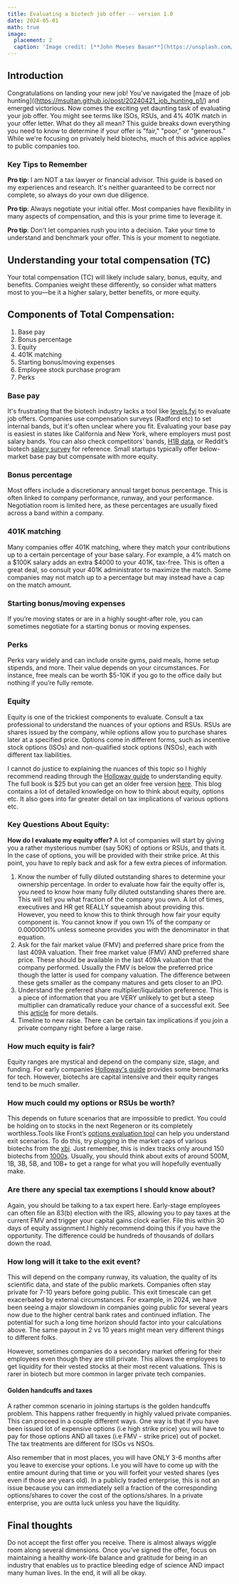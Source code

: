 ```yaml
---
title: Evaluating a biotech job offer -- version 1.0
date: 2024-05-01
math: true
image:
  placement: 2
  caption: 'Image credit: [**John Moeses Bauan**](https://unsplash.com/photos/OGZtQF8iC0g)'
---
```


## Introduction

Congratulations on landing your new job! You've navigated the [maze of job hunting]((https://msultan.github.io/post/20240421_job_hunting_p1/) and emerged victorious. Now comes the exciting yet daunting task of evaluating your job offer. You might see terms like ISOs, RSUs, and 4% 401K match in your offer letter. What do they all mean? This guide breaks down everything you need to know to determine if your offer is "fair," "poor," or "generous." While we're focusing on privately held biotechs, much of this advice applies to public companies too.

### Key Tips to Remember
**Pro tip**: I am NOT a tax lawyer or financial advisor. This guide is based on my experiences and research. It's neither guaranteed to be correct nor complete, so always do your own due diligence.

**Pro tip**: Always negotiate your initial offer. Most companies have flexibility in many aspects of compensation, and this is your prime time to leverage it.
 
 **Pro tip**: Don't let companies rush you into a decision. Take your time to understand and benchmark your offer. This is your moment to negotiate.


## Understanding your total compensation (TC)
Your total compensation (TC) will likely include salary, bonus, equity, and benefits. Companies weight these differently, so consider what matters most to you—be it a higher salary, better benefits, or more equity.

## Components of Total Compensation: 
1. Base pay
2. Bonus percentage
3. Equity 
4. 401K matching 
5. Starting bonus/moving expenses 
6. Employee stock purchase program  
7. Perks 


### Base pay
It's frustrating that the biotech industry lacks a tool like [levels.fyi](https://www.levels.fyi/?compare=Google,Facebook,Salesforce&track=Software%20Engineer) to evaluate job offers. Companies use compensation surveys (Radford etc) to set internal bands, but it's often unclear where you fit. Evaluating your base pay is easiest in states like California and New York, where employers must post salary bands. You can also check competitors' bands, [H1B data](https://h1bdata.info/index.php?em=merck&job=&city=&year=2023), or Reddit’s biotech [salary survey](https://docs.google.com/spreadsheets/d/1G0FmJhkOME_sv66hWmhnZS5qR2KMTY7nzkxksv46bfk/edit) for reference. Small startups typically offer below-market base pay but compensate with more equity.


### Bonus percentage
Most offers include a discretionary annual target bonus percentage. This is often linked to company performance, runway, and your performance. Negotiation room is limited here, as these percentages are usually fixed across a band within a company. 


### 401K matching
Many companies offer 401K matching, where they match your contributions up to a certain percentage of your base salary. For example, a 4% match on a $100K salary adds an extra $4000 to your 401K, tax-free. This is often a great deal, so consult your 401K administrator to maximize the match. Some companies may not match up to a percentage but may instead have a cap on the match amount.


### Starting bonus/moving expenses 
If you’re moving states or are in a highly sought-after role, you can sometimes negotiate for a starting bonus or moving expenses.


### Perks
Perks vary widely and can include onsite gyms, paid meals, home setup stipends, and more. Their value depends on your circumstances. For instance, free meals can be worth $5-10K if you go to the office daily but nothing if you’re fully remote.


### Equity 
Equity is one of the trickiest components to evaluate. Consult a tax professional to understand the nuances of your options and RSUs. RSUs are shares issued by the company, while options allow you to purchase shares later at a specified price. Options come in different forms, such as incentive stock options (ISOs) and non-qualified stock options (NSOs), each with different tax liabilities.

I cannot do justice to explaining the nuances of this topic so I highly recommend reading through the [Holloway guide](https://www.holloway.com/g/equity-compensation/preview) to understanding equity. The full book is $25 but you can get an older free version [here](https://github.com/jlevy/og-equity-compensation). This blog contains a lot of detailed knowledge on how to think about equity, options etc. It also goes into far greater detail on tax implications of various options etc. 


### Key Questions About Equity:


**How do I evaluate my equity offer?**
A lot of companies will start by giving you a rather mysterious number (say 50K) of options or RSUs, and thats it. In the case of options, you will be provided with their strike price. At this point, you have to reply back and ask for a few extra pieces of information. 
1. Know the number of fully diluted outstanding shares to determine your ownership percentage. In order to evaluate how fair the equity offer is, you need to know how many fully diluted outstanding shares there are. This will tell you what fraction of the company you own. A lot of times, executives and HR get REALLY squeamish about providing this. However, you need to know this to think through how fair your equity component is. You cannot know if you own 1% of the company or 0.0000001% unless someone provides you with the denominator in that equation. 
2. Ask for the fair market value (FMV) and preferred share price from the last 409A valuation. Their free market value (FMV) AND preferred share price. These should be available in the last 409A valuation that the company performed. Usually the FMV is below the preferred price though the latter is used for company valuation. The difference between these gets smaller as the company matures and gets closer to an IPO. 
3. Understand the preferred share multiplier/liquidation preference. This is a piece of information that you are VERY unlikely to get but a steep multiplier can dramatically reduce your chance of a successful exit. See this [article](https://carta.com/learn/equity/liquidity-events/liquidation-preferences/) for more details. 
4. Timeline to new raise. There can be certain tax implications if you join a private company right before a large raise.  


### How much equity is fair?
Equity ranges are mystical and depend on the company size, stage, and funding. For early companies [Holloway's guide]( https://medium.com/holloway-guides/typical-employee-equity-levels-from-the-holloway-guide-to-equity-compensation-ca8b4181008e) provides some benchmarks for tech. However, biotechs are capital intensive and their equity ranges tend to be much smaller. 

### How much could my options or RSUs be worth?
This depends on future scenarios that are impossible to predict. You could be holding on to stocks in the next Regeneron or its completely worthless.Tools like Front’s [options evaluation tool](https://comp.data.front.app/) can help you understand exit scenarios. To do this, try plugging in the market caps of various biotechs from the [xbi](https://www.ssga.com/us/en/intermediary/etfs/funds/spdr-sp-biotech-etf-xbi). Just remember, this is index tracks only around 150 biotechs from [1000s](https://www.nature.com/articles/s41587-022-01496-8.pdf). Usually, you should think about exits of around 500M, 1B, 3B, 5B, and 10B+ to get a range for what you will hopefully eventually make. 

### Are there any special tax exemptions I should know about? 
Again, you should be talking to a tax expert here. Early-stage employees can often file an 83(b) election with the IRS, allowing you to pay taxes at the current FMV and trigger your capital gains clock earlier. File this within 30 days of equity assignment.I highly recommend doing this if you have the opportunity. The difference could be hundreds of thousands of dollars down the road. 


### How long will it take to the exit event? 
This will depend on the company runway, its valuation, the quality of its scientific data, and state of the public markets. Companies often stay private for 7-10 years before going public. This exit timescale can get exacerbated by external circumstances. For example, in 2024, we have been seeing a major slowdown in companies going public for several years now due to the higher central bank rates and continued inflation. The potential for such a long time horizon should factor into your calculations above. The same payout in 2 vs 10 years might mean very different things to different folks. 

However, sometimes companies do a secondary market offering for their employees even though they are still private. This allows the employees to get liquidity for their vested stocks at their most recent valuations. This is rarer in biotech but more common in larger private tech companies. 

#### Golden handcuffs and taxes 
A rather common scenario in joining startups is the golden handcuffs problem. This happens rather frequently in highly valued private companies. This can proceed in a couple different ways. One way is that if you have been issued lot of expensive options (i.e high strike price) you will have to pay for those options AND all taxes (i.e FMV - strike price) out of pocket. The tax treatments are different for ISOs vs NSOs. 

Also remember that in most places, you will have ONLY 3-6 months after you leave to exercise your options. I.e you will have to come up with the entire amount during that time or you will forfeit your vested shares (yes even if those are years old). In a publicly traded enterprise, this is not an issue because you can immediately sell a fraction of the corresponding options/shares to cover the cost of the options/shares. In a private enterprise, you are outta luck unless you have the liquidity. 

## Final thoughts 
Do not accept the first offer you receive. There is almost always wiggle room along several dimensions. Once you’ve signed the offer, focus on maintaining a healthy work-life balance and gratitude for being in an industry that enables us to practice bleeding edge of science AND impact many human lives. In the end, it will all be okay.

